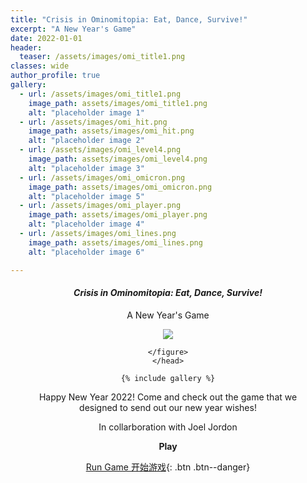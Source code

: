 ```yaml
---
title: "Crisis in Ominomitopia: Eat, Dance, Survive!"
excerpt: "A New Year's Game"
date: 2022-01-01
header:
  teaser: /assets/images/omi_title1.png
classes: wide
author_profile: true
gallery:
  - url: /assets/images/omi_title1.png
    image_path: assets/images/omi_title1.png
    alt: "placeholder image 1"
  - url: /assets/images/omi_hit.png
    image_path: assets/images/omi_hit.png
    alt: "placeholder image 2"
  - url: /assets/images/omi_level4.png
    image_path: assets/images/omi_level4.png
    alt: "placeholder image 3"
  - url: /assets/images/omi_omicron.png
    image_path: assets/images/omi_omicron.png
    alt: "placeholder image 5"
  - url: /assets/images/omi_player.png
    image_path: assets/images/omi_player.png
    alt: "placeholder image 4"
  - url: /assets/images/omi_lines.png
    image_path: assets/images/omi_lines.png
    alt: "placeholder image 6"

---
```


<h4 style = "text-align: center;"> <i> Crisis in Ominomitopia: Eat, Dance, Survive!</i></h4>
<p style = "text-align: center;"> A New Year's Game</p>




   <head style="text-align: center;">
    <figure style = "text-align: center">
        <img src="{{site.baseurl}}/assets/images/omi_banner.png">
        <p></p>
        <figcaption ><a href="https://kochan12.itch.io/crisis-in-ominomitopia">  </a></figcaption> 
       
    </figure>
    </head>

    {% include gallery %}

  Happy New Year 2022! Come and check out the game that we designed to send out our new year wishes!

  In collarboration with Joel Jordon

  <b> Play </b>

  [Run Game 开始游戏](https://kochan12.itch.io/crisis-in-ominomitopia){: .btn .btn--danger}
  